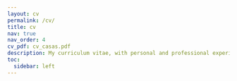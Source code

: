 ```yaml
---
layout: cv
permalink: /cv/
title: cv
nav: true
nav_order: 4
cv_pdf: cv_casas.pdf
description: My curriculum vitae, with personal and professional experience, skills and education track.
toc:
  sidebar: left
---
```

